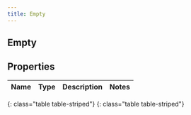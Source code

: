 ```yaml
---
title: Empty
---
```

## Empty


## Properties

| Name | Type | Description | Notes |
| ------------ | ------------- | ------------- | ------------- |
{: class="table table-striped"}
{: class="table table-striped"}



